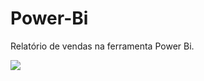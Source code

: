 # Power-Bi
Relatório de vendas na ferramenta Power Bi.

<img align="center" src="https://github.com/renildobsantos/Power-Bi/blob/main/imagem.PNG"/>
